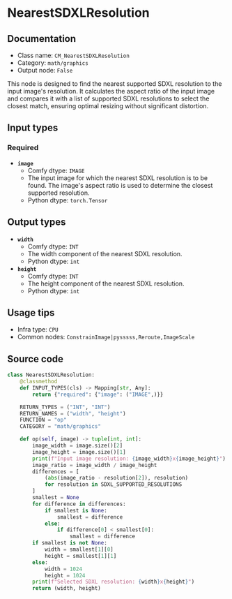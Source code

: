 # NearestSDXLResolution
## Documentation
- Class name: `CM_NearestSDXLResolution`
- Category: `math/graphics`
- Output node: `False`

This node is designed to find the nearest supported SDXL resolution to the input image's resolution. It calculates the aspect ratio of the input image and compares it with a list of supported SDXL resolutions to select the closest match, ensuring optimal resizing without significant distortion.
## Input types
### Required
- **`image`**
    - Comfy dtype: `IMAGE`
    - The input image for which the nearest SDXL resolution is to be found. The image's aspect ratio is used to determine the closest supported resolution.
    - Python dtype: `torch.Tensor`
## Output types
- **`width`**
    - Comfy dtype: `INT`
    - The width component of the nearest SDXL resolution.
    - Python dtype: `int`
- **`height`**
    - Comfy dtype: `INT`
    - The height component of the nearest SDXL resolution.
    - Python dtype: `int`
## Usage tips
- Infra type: `CPU`
- Common nodes: `ConstrainImage|pysssss,Reroute,ImageScale`


## Source code
```python
class NearestSDXLResolution:
    @classmethod
    def INPUT_TYPES(cls) -> Mapping[str, Any]:
        return {"required": {"image": ("IMAGE",)}}

    RETURN_TYPES = ("INT", "INT")
    RETURN_NAMES = ("width", "height")
    FUNCTION = "op"
    CATEGORY = "math/graphics"

    def op(self, image) -> tuple[int, int]:
        image_width = image.size()[2]
        image_height = image.size()[1]
        print(f"Input image resolution: {image_width}x{image_height}")
        image_ratio = image_width / image_height
        differences = [
            (abs(image_ratio - resolution[2]), resolution)
            for resolution in SDXL_SUPPORTED_RESOLUTIONS
        ]
        smallest = None
        for difference in differences:
            if smallest is None:
                smallest = difference
            else:
                if difference[0] < smallest[0]:
                    smallest = difference
        if smallest is not None:
            width = smallest[1][0]
            height = smallest[1][1]
        else:
            width = 1024
            height = 1024
        print(f"Selected SDXL resolution: {width}x{height}")
        return (width, height)

```
